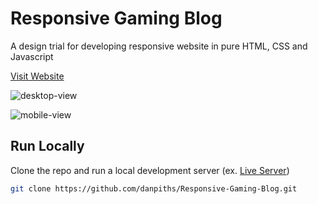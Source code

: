 # Responsive Gaming Blog
A design trial for developing responsive website in pure HTML, CSS and Javascript

[Visit Website](https://danpiths.github.io/Responsive-Gaming-Blog/)

![desktop-view](https://github.com/danpiths/Responsive-Gaming-Blog/assets/85949566/50eeca22-b1a1-426a-ad1c-5ad64eb0fce7)

![mobile-view](https://github.com/danpiths/Responsive-Gaming-Blog/assets/85949566/4fdc08a6-0b78-49a6-af09-1d1aa5fdb95c)

## Run Locally
Clone the repo and run a local development server (ex. [Live Server](https://marketplace.visualstudio.com/items?itemName=ritwickdey.LiveServer))

```bash
git clone https://github.com/danpiths/Responsive-Gaming-Blog.git
```
